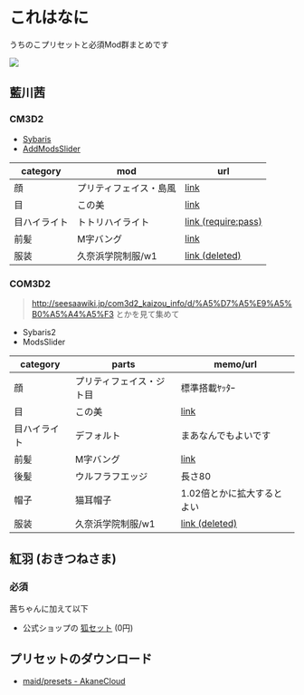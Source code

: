 # これはなに

うちのこプリセットと必須Mod群まとめです

![](https://mstdn.maud.io/system/media_attachments/files/000/188/282/original/d894129e8b5bb7a2.png)

## 藍川茜

### CM3D2

* [Sybaris](http://motimoti3d.jp/blog-entry-13.html)
* [AddModsSlider](http://motimoti3d.jp/blog-entry-14.html)

category | mod | url |
---|---|---|
顔 | プリティフェイス・島風 | [link](http://ux.getuploader.com/cm3d2/download/7/cm3d2_7.zip) |
目 | この美 | [link](http://motimoti3d.jp/blog-entry-63.html) |
目ハイライト | トトリハイライト | [link (require:pass)](http://ux.getuploader.com/n777_mod/download/171/%E3%83%88%E3%83%88%E3%82%A5%E3%83%BC%E3%83%AA%E3%82%A2%E3%83%BB%E3%83%98%E3%83%AB%E3%83%A2%E3%83%AB%E3%83%88.rar) |
前髪 | M字バング | [link](http://ux.getuploader.com/cm3d2/download/19/cm3d2_19.zip) |
服装 | 久奈浜学院制服/w1 | [link (deleted)]() |

### COM3D2

> http://seesaawiki.jp/com3d2_kaizou_info/d/%A5%D7%A5%E9%A5%B0%A5%A4%A5%F3 とかを見て集めて

* Sybaris2
* ModsSlider

category | parts | memo/url |
---|---|---|
顔 | プリティフェイス・ジト目 | 標準搭載ﾔｯﾀｰ |
目 | この美 | [link](http://motimoti3d.jp/blog-entry-63.html) |
目ハイライト | デフォルト | まあなんでもよいです |
前髪 | M字バング | [link](http://ux.getuploader.com/cm3d2/download/19/cm3d2_19.zip) |
後髪 | ウルフラフエッジ | 長さ80 |
帽子 | 猫耳帽子 | 1.02倍とかに拡大するとよい |
服装 | 久奈浜学院制服/w1 | [link (deleted)]() |

## 紅羽 (おきつねさま)

### 必須

茜ちゃんに加えて以下

* 公式ショップの [狐セット](https://cm3d2-shop.s-court.me/item.php?iid=188) (0円)

## プリセットのダウンロード

* [maid/presets - AkaneCloud](https://cloud.akane.blue/nextcloud/s/PDPhxnmcj5DG5CI?path=%2Fpresets)
